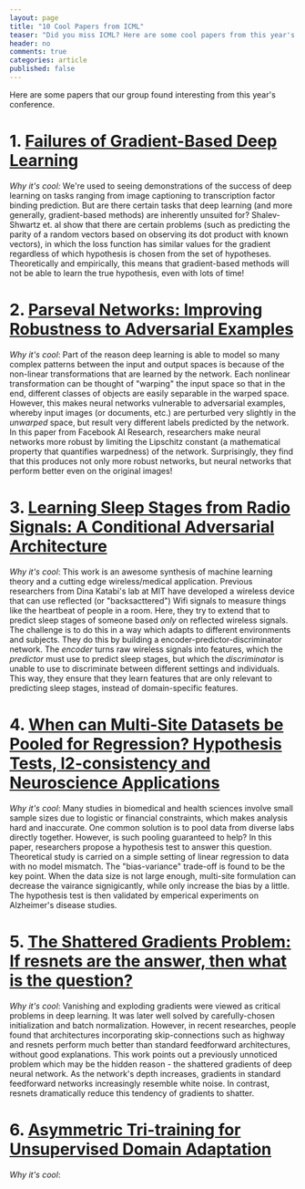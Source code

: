 ```yaml
---
layout: page
title: "10 Cool Papers from ICML"
teaser: "Did you miss ICML? Here are some cool papers from this year's conference."
header: no
comments: true
categories: article
published: false
---
```


Here are some papers that our group found interesting from this year's conference.

# 1. [Failures of Gradient-Based Deep Learning](https://arxiv.org/abs/1703.07950)

*Why it's cool:* We're used to seeing demonstrations of the success of deep learning on tasks ranging from image captioning to transcription factor binding prediction. But are there certain tasks that deep learning (and more generally, gradient-based methods) are inherently unsuited for? Shalev-Shwartz et. al show that there are certain problems (such as predicting the parity of a random vectors based on observing its dot product with known vectors), in which the loss function has similar values for the gradient regardless of which hypothesis is chosen from the set of hypotheses. Theoretically and empirically, this means that gradient-based methods will not be able to learn the true hypothesis, even with lots of time!

# 2. [Parseval Networks: Improving Robustness to Adversarial Examples](https://arxiv.org/abs/1704.08847)

*Why it's cool*: Part of the reason deep learning is able to model so many complex patterns between the input and output spaces is because of the non-linear transformations that are learned by the network. Each nonlinear transformation can be thought of "warping" the input space so that in the end, different classes of objects are easily separable in the warped space. However, this makes neural networks vulnerable to adversarial examples, whereby input images (or documents, etc.) are perturbed very slightly in the _unwarped_ space, but result very different labels predicted by the network. In this paper from Facebook AI Research, researchers make neural networks more robust by limiting the Lipschitz constant (a mathematical property that quantifies warpedness) of the network. Surprisingly, they find that this produces not only more robust networks, but neural networks that perform better even on the original images!

 # 3. [Learning Sleep Stages from Radio Signals: A Conditional Adversarial Architecture](http://sleep.csail.mit.edu/files/rfsleep-paper.pdf)

*Why it's cool*: This work is an awesome synthesis of machine learning theory and a cutting edge wireless/medical application. Previous researchers from Dina Katabi's lab at MIT have developed a wireless device that can use reflected (or "backsacttered") Wifi signals to measure things like the heartbeat of people in a room. Here, they try to extend that to predict sleep stages of someone based _only_ on reflected wireless signals. The challenge is to do this in a way which adapts to different environments and subjects. They do this by building a encoder-predictor-discriminator network. The _encoder_ turns raw wireless signals into features, which the _predictor_ must use to predict sleep stages, but which the _discriminator_ is unable to use to discriminate between different settings and individuals. This way, they ensure that they learn features that are only relevant to predicting sleep stages, instead of domain-specific features.

 # 4. [When can Multi-Site Datasets be Pooled for Regression? Hypothesis Tests, l2-consistency and Neuroscience Applications](http://proceedings.mlr.press/v70/zhou17c/zhou17c.pdf)

*Why it's cool*: Many studies in biomedical and health sciences involve small sample sizes due to logistic or financial constraints, which makes analysis hard and inaccurate. One common solution is to pool data from diverse labs directly together. However, is such pooling guaranteed to help? In this paper, researchers propose a hypothesis test to answer this question. Theoretical study is carried on a simple setting of linear regression to data with no model mismatch. The "bias-variance" trade-off is found to be the key point. When the data size is not large enough, multi-site formulation can decrease the vairance signigicantly, while only increase the bias by a little. The hypothesis test is then validated by emperical experiments on Alzheimer's disease studies.

 # 5. [The Shattered Gradients Problem: If resnets are the answer, then what is the question?](https://arxiv.org/pdf/1702.08591.pdf)

*Why it's cool*: Vanishing and exploding gradients were viewed as critical problems in deep learning. It was later well solved by carefully-chosen initialization and batch normalization. However, in recent researches, people found that architectures incorporating skip-connections such as highway and resnets perform much better than standard feedforward architectures, without good explanations. This work points out a previously unnoticed problem which may be the hidden reason - the shattered gradients of deep neural network. As the network's depth increases, gradients in standard feedforward networks increasingly resemble white noise. In contrast, resnets dramatically reduce this tendency of gradients to shatter.

 # 6. [Asymmetric Tri-training for Unsupervised Domain Adaptation](https://arxiv.org/pdf/1702.08400.pdf)

*Why it's cool*: 

  
